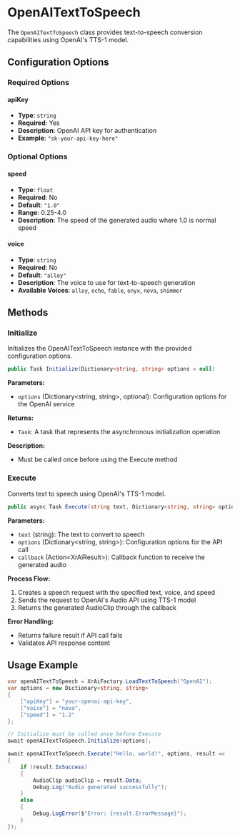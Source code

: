 # OpenAITextToSpeech

The `OpenAITextToSpeech` class provides text-to-speech conversion capabilities using OpenAI's TTS-1 model.

## Configuration Options

### Required Options

#### apiKey
- **Type**: `string`
- **Required**: Yes
- **Description**: OpenAI API key for authentication
- **Example**: `"sk-your-api-key-here"`

### Optional Options

#### speed
- **Type**: `float`
- **Required**: No
- **Default**: `"1.0"`
- **Range**: 0.25-4.0
- **Description**: The speed of the generated audio where 1.0 is normal speed

#### voice
- **Type**: `string`
- **Required**: No
- **Default**: `"alloy"`
- **Description**: The voice to use for text-to-speech generation
- **Available Voices**: `alloy`, `echo`, `fable`, `onyx`, `nova`, `shimmer`

## Methods

### Initialize

Initializes the OpenAITextToSpeech instance with the provided configuration options.

```csharp
public Task Initialize(Dictionary<string, string> options = null)
```

**Parameters:**
- `options` (Dictionary<string, string>, optional): Configuration options for the OpenAI service

**Returns:**
- `Task`: A task that represents the asynchronous initialization operation

**Description:**
- Must be called once before using the Execute method

### Execute

Converts text to speech using OpenAI's TTS-1 model.

```csharp
public async Task Execute(string text, Dictionary<string, string> options, Action<XrAiResult<AudioClip>> callback)
```

**Parameters:**
- `text` (string): The text to convert to speech
- `options` (Dictionary<string, string>): Configuration options for the API call
- `callback` (Action<XrAiResult<AudioClip>>): Callback function to receive the generated audio

**Process Flow:**
1. Creates a speech request with the specified text, voice, and speed
2. Sends the request to OpenAI's Audio API using TTS-1 model
3. Returns the generated AudioClip through the callback

**Error Handling:**
- Returns failure result if API call fails
- Validates API response content

## Usage Example

```csharp
var openAITextToSpeech = XrAiFactory.LoadTextToSpeech("OpenAI");
var options = new Dictionary<string, string>
{
    ["apiKey"] = "your-openai-api-key",
    ["voice"] = "nova",
    ["speed"] = "1.2"
};

// Initialize must be called once before Execute
await openAITextToSpeech.Initialize(options);

await openAITextToSpeech.Execute("Hello, world!", options, result =>
{
    if (result.IsSuccess)
    {
        AudioClip audioClip = result.Data;
        Debug.Log("Audio generated successfully");
    }
    else
    {
        Debug.LogError($"Error: {result.ErrorMessage}");
    }
});
```